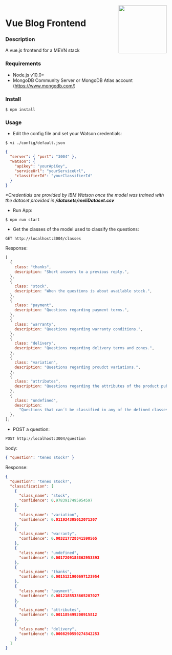 <img src="https://upload.wikimedia.org/wikipedia/commons/thumb/9/95/Vue.js_Logo_2.svg/1184px-Vue.js_Logo_2.svg.png" width="150px" align="right" />

# Vue Blog Frontend

### **Description**

A vue.js frontend for a MEVN stack

### **Requirements**

- Node.js v10.0+
- MongoDB Community Server or MongoDB Atlas account (https://www.mongodb.com/)

### **Install**

```console
$ npm install
```

### **Usage**

- Edit the config file and set your Watson credentials:

```console
$ vi ./config/default.json
```

```json
{
  "server": { "port": "3004" },
  "watson": {
    "apikey": "yourApiKey",
    "serviceUrl": "yourServiceUrl",
    "classifierId": "yourClassifierId"
  }
}
```

_\*Credentials are provided by IBM Watson once the model was trained with the dataset provided in **/datasets/meliDataset.csv**_

- Run App:

```console
$ npm run start
```

- Get the classes of the model used to classify the questions:

```http
GET http://localhost:3004/classes
```

Response:

```javascript
[
  {
    class: "thanks",
    description: "Short answers to a previous reply.",
  },
  {
    class: "stock",
    description: "When the questions is about available stock.",
  },
  {
    class: "payment",
    description: "Questions regarding payment terms.",
  },
  {
    class: "warranty",
    description: "Questions regarding warranty conditions.",
  },
  {
    class: "delivery",
    description: "Questions regarding delivery terms and zones.",
  },
  {
    class: "variation",
    description: "Questions regarding proudct variations.",
  },
  {
    class: "attributes",
    description: "Questions regarding the attributes of the product published.",
  },
  {
    class: "undefined",
    description:
      "Questions that can´t be classified in any of the defined classes",
  },
];
```

- POST a question:

```http
POST http://localhost:3004/question
```

body:

```json
{ "question": "tenes stock?" }
```

Response:

```json
{
  "question": "tenes stock?",
  "classification": [
    {
      "class_name": "stock",
      "confidence": 0.9783917495954597
    },
    {
      "class_name": "variation",
      "confidence": 0.011924305012071207
    },
    {
      "class_name": "warranty",
      "confidence": 0.003217728841590565
    },
    {
      "class_name": "undefined",
      "confidence": 0.0017209188862953393
    },
    {
      "class_name": "thanks",
      "confidence": 0.0015121900697123954
    },
    {
      "class_name": "payment",
      "confidence": 0.0012185533665207027
    },
    {
      "class_name": "attributes",
      "confidence": 0.001185499200915812
    },
    {
      "class_name": "delivery",
      "confidence": 0.0008290550274342253
    }
  ]
}
```
